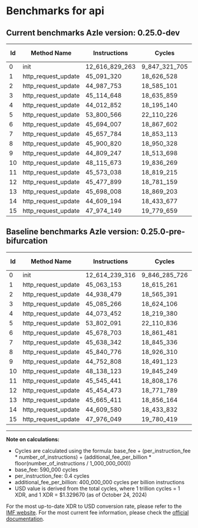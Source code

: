 # Benchmarks for api

## Current benchmarks Azle version: 0.25.0-dev

| Id  | Method Name         | Instructions   | Cycles        | USD           | USD/Million Calls | Change                              |
| --- | ------------------- | -------------- | ------------- | ------------- | ----------------- | ----------------------------------- |
| 0   | init                | 12_616_829_263 | 9_847_321_705 | $0.0130936883 | $13_093.68        | <font color="red">+2_589_947</font> |
| 1   | http_request_update | 45_091_320     | 18_626_528    | $0.0000247671 | $24.76            | <font color="red">+28_167</font>    |
| 2   | http_request_update | 44_987_753     | 18_585_101    | $0.0000247121 | $24.71            | <font color="red">+49_274</font>    |
| 3   | http_request_update | 45_114_648     | 18_635_859    | $0.0000247795 | $24.77            | <font color="red">+29_382</font>    |
| 4   | http_request_update | 44_012_852     | 18_195_140    | $0.0000241935 | $24.19            | <font color="green">-60_600</font>  |
| 5   | http_request_update | 53_800_566     | 22_110_226    | $0.0000293993 | $29.39            | <font color="green">-1_525</font>   |
| 6   | http_request_update | 45_694_007     | 18_867_602    | $0.0000250877 | $25.08            | <font color="red">+15_304</font>    |
| 7   | http_request_update | 45_657_784     | 18_853_113    | $0.0000250684 | $25.06            | <font color="red">+19_442</font>    |
| 8   | http_request_update | 45_900_820     | 18_950_328    | $0.0000251977 | $25.19            | <font color="red">+60_044</font>    |
| 9   | http_request_update | 44_809_247     | 18_513_698    | $0.0000246171 | $24.61            | <font color="red">+56_439</font>    |
| 10  | http_request_update | 48_115_673     | 19_836_269    | $0.0000263757 | $26.37            | <font color="green">-22_450</font>  |
| 11  | http_request_update | 45_573_038     | 18_819_215    | $0.0000250233 | $25.02            | <font color="red">+27_597</font>    |
| 12  | http_request_update | 45_477_899     | 18_781_159    | $0.0000249727 | $24.97            | <font color="red">+23_426</font>    |
| 13  | http_request_update | 45_698_008     | 18_869_203    | $0.0000250898 | $25.08            | <font color="red">+32_597</font>    |
| 14  | http_request_update | 44_609_194     | 18_433_677    | $0.0000245107 | $24.51            | <font color="green">-386</font>     |
| 15  | http_request_update | 47_974_149     | 19_779_659    | $0.0000263004 | $26.30            | <font color="green">-1_900</font>   |

## Baseline benchmarks Azle version: 0.25.0-pre-bifurcation

| Id  | Method Name         | Instructions   | Cycles        | USD           | USD/Million Calls |
| --- | ------------------- | -------------- | ------------- | ------------- | ----------------- |
| 0   | init                | 12_614_239_316 | 9_846_285_726 | $0.0130923107 | $13_092.31        |
| 1   | http_request_update | 45_063_153     | 18_615_261    | $0.0000247522 | $24.75            |
| 2   | http_request_update | 44_938_479     | 18_565_391    | $0.0000246858 | $24.68            |
| 3   | http_request_update | 45_085_266     | 18_624_106    | $0.0000247639 | $24.76            |
| 4   | http_request_update | 44_073_452     | 18_219_380    | $0.0000242258 | $24.22            |
| 5   | http_request_update | 53_802_091     | 22_110_836    | $0.0000294001 | $29.40            |
| 6   | http_request_update | 45_678_703     | 18_861_481    | $0.0000250795 | $25.07            |
| 7   | http_request_update | 45_638_342     | 18_845_336    | $0.0000250581 | $25.05            |
| 8   | http_request_update | 45_840_776     | 18_926_310    | $0.0000251657 | $25.16            |
| 9   | http_request_update | 44_752_808     | 18_491_123    | $0.0000245871 | $24.58            |
| 10  | http_request_update | 48_138_123     | 19_845_249    | $0.0000263876 | $26.38            |
| 11  | http_request_update | 45_545_441     | 18_808_176    | $0.0000250087 | $25.00            |
| 12  | http_request_update | 45_454_473     | 18_771_789    | $0.0000249603 | $24.96            |
| 13  | http_request_update | 45_665_411     | 18_856_164    | $0.0000250725 | $25.07            |
| 14  | http_request_update | 44_609_580     | 18_433_832    | $0.0000245109 | $24.51            |
| 15  | http_request_update | 47_976_049     | 19_780_419    | $0.0000263014 | $26.30            |

---

**Note on calculations:**

-   Cycles are calculated using the formula: base_fee + (per_instruction_fee \* number_of_instructions) + (additional_fee_per_billion \* floor(number_of_instructions / 1_000_000_000))
-   base_fee: 590_000 cycles
-   per_instruction_fee: 0.4 cycles
-   additional_fee_per_billion: 400_000_000 cycles per billion instructions
-   USD value is derived from the total cycles, where 1 trillion cycles = 1 XDR, and 1 XDR = $1.329670 (as of October 24, 2024)

For the most up-to-date XDR to USD conversion rate, please refer to the [IMF website](https://www.imf.org/external/np/fin/data/rms_sdrv.aspx).
For the most current fee information, please check the [official documentation](https://internetcomputer.org/docs/current/developer-docs/gas-cost#execution).
